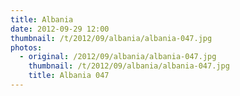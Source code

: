 ```yaml
---
title: Albania
date: 2012-09-29 12:00
thumbnail: /t/2012/09/albania/albania-047.jpg
photos:
  - original: /2012/09/albania/albania-047.jpg
    thumbnail: /t/2012/09/albania/albania-047.jpg
    title: Albania 047
---
```

